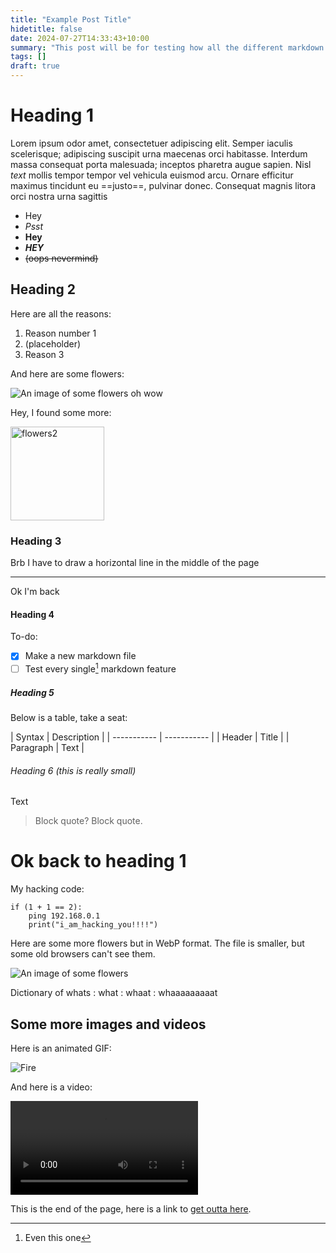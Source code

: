 ```yaml
---
title: "Example Post Title"
hidetitle: false
date: 2024-07-27T14:33:43+10:00
summary: "This post will be for testing how all the different markdown elements will be formatted."
tags: []
draft: true
---
```


# Heading 1
Lorem ipsum odor amet, consectetuer adipiscing elit. Semper iaculis scelerisque; adipiscing suscipit urna maecenas orci habitasse. Interdum massa consequat porta malesuada; inceptos pharetra augue sapien. Nisl <em class="green">text</em> mollis tempor tempor vel vehicula euismod arcu. Ornare efficitur maximus tincidunt eu ==justo==, pulvinar donec. Consequat magnis litora orci nostra urna sagittis




- Hey
- *Psst*
- **Hey**
- ***HEY***
- ~~(oops nevermind)~~

## Heading 2
Here are all the reasons:
1. Reason number 1
2. (placeholder)
3. Reason 3

And here are some flowers:

![An image of some flowers](/images/flowers.jpg)
<span class="figcaption">oh wow</span>

Hey, I found some more:

<img src="/images/flowers.jpg" alt="flowers2" width="150"/>

### Heading 3
Brb I have to draw a horizontal line in the middle of the page

---
Ok I'm back
#### Heading 4
To-do:
- [x] Make a new markdown file
- [ ] Test every single[^1] markdown feature
[^1]: Even this one
##### Heading 5
Below is a table, take a seat:<div class="scrollabletable">
| Syntax | Description |
| ----------- | ----------- |
| Header | Title |
| Paragraph | Text | 
</div>

###### Heading 6 (this is really small)
Text
> Block quote? Block quote.

# Ok back to heading 1

My hacking code:

```
if (1 + 1 == 2):
    ping 192.168.0.1
    print("i_am_hacking_you!!!!")
```
Here are some more flowers but in WebP format. The file is smaller, but some old browsers can't see them.

![An image of some flowers](/images/flowers.webp)

Dictionary of whats
: what
: whaat
: whaaaaaaaaat

## Some more images and videos
Here is an animated GIF:

![Fire](/images/fire.gif)

And here is a video:

<video src="/videos/firewatch.mp4" controls  preload="metadata"></video>


This is the end of the page, here is a link to [get outta here](/).